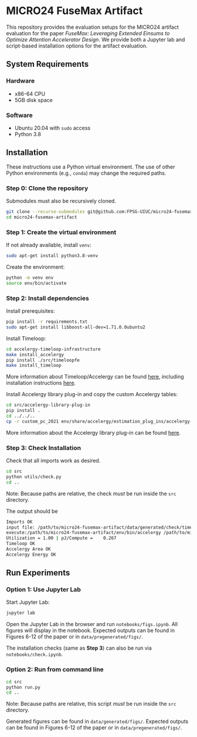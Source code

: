 # MICRO24 FuseMax Artifact

This repository provides the evaluation setups for the MICRO24 artifact
evaluation for the paper *FuseMax: Leveraging Extended Einsums to Optimize
Attention Accelerator Design*. We provide both a Jupyter lab and script-based
installation options for the artifact evaluation.

## System Requirements

### Hardware

- x86-64 CPU
- 5GB disk space

### Software

- Ubuntu 20.04 with `sudo` access
- Python 3.8

## Installation

These instructions use a Python virtual environment. The use of other Python
environments (e.g., `conda`) may change the required paths.

### Step 0: Clone the repository

Submodules must also be recursively cloned.

```bash
git clone --recurse-submodules git@github.com:FPSG-UIUC/micro24-fusemax-artifact.git
cd micro24-fusemax-artifact
```

### Step 1: Create the virtual environment

If not already available, install `venv`:
```bash
sudo apt-get install python3.8-venv
```

Create the environment:

```bash
python -m venv env
source env/bin/activate
```

### Step 2: Install dependencies

Install prerequisites:

```bash
pip install -r requirements.txt
sudo apt-get install libboost-all-dev=1.71.0.0ubuntu2
```

Install Timeloop:
```bash
cd accelergy-timeloop-infrastructure
make install_accelergy
pip install ./src/timeloopfe
make install_timeloop
```

More information about Timeloop/Accelergy can be found
[here](https://github.com/Accelergy-Project/accelergy-timeloop-infrastructure/),
including installation instructions
[here](https://timeloop.csail.mit.edu/v4/installation).

Install Accelergy library plug-in and copy the custom Accelergy tables:
```bash
cd src/accelergy-library-plug-in
pip install .
cd ../../..
cp -r custom_pc_2021 env/share/accelergy/estimation_plug_ins/accelergy-library-plugin/library
```

More information about the Accelergy library plug-in can be found [here](https://github.com/Accelergy-Project/accelergy-library-plug-in).

### Step 3: Check Installation

Check that all imports work as desired.

```bash
cd src
python utils/check.py
cd ..
```

Note: Because paths are relative, the check *must* be run inside the `src` directory.

The output should be
```bash
Imports OK
input file: /path/to/micro24-fusemax-artifact/data/generated/check/timeloop/parsed-processed-input.yaml
execute:/path/to/micro24-fusemax-artifact/env/bin/accelergy /path/to/micro24-fusemax-artifact/data/generated/check/timeloop/parsed-processed-input.yaml --oprefix timeloop-model. -o ./ > timeloop-model.accelergy.log 2>&1
Utilization = 1.00 | pJ/Compute =    0.267
Timeloop OK
Accelergy Area OK
Accelergy Energy OK
```

## Run Experiments

### Option 1: Use Jupyter Lab

Start Jupyter Lab:
```bash
jupyter lab
```

Open the Jupyter Lab in the browser and run `notebooks/figs.ipynb`. All figures
will display in the notebook. Expected outputs can be found in Figures 6-12 of
the paper or in `data/pregenerated/figs/`.

The installation checks (same as **Step 3**) can also be run via
`notebooks/check.ipynb`.

### Option 2: Run from command line

```bash
cd src
python run.py
cd ..
```

Note: Because paths are relative, this script *must* be run inside the `src` directory.

Generated figures can be found in `data/generated/figs/`.  Expected outputs can
be found in Figures 6-12 of the paper or in `data/pregenerated/figs/`.

